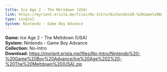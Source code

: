 ```yaml
---
title: Ice Age 2 - The Meltdown (USA)
link: https://myrient.erista.me/files/No-Intro/Nintendo%20-%20Game%20Boy%20Advance/Ice%20Age%202%20-%20The%20Meltdown%20(USA).zip
type: single1
System: Nintendo - Game Boy Advance
---
```

<b>Game:</b> Ice Age 2 - The Meltdown (USA)<br>
<b>System:</b> Nintendo - Game Boy Advance<br>
<b>Collection:</b> No-Intro<br>
<b>Download:</b> https://myrient.erista.me/files/No-Intro/Nintendo%20-%20Game%20Boy%20Advance/Ice%20Age%202%20-%20The%20Meltdown%20(USA).zip